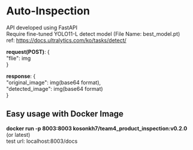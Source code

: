 # Auto-Inspection
API developed using FastAPI <br>
Require fine-tuned YOLO11-L detect model (File Name: best_model.pt) <br>
ref: https://docs.ultralytics.com/ko/tasks/detect/

**request(POST)**: {<br>
  "flie": img <br>
  } <br>

**response**: {   <br>
  "original_image": img(base64 format), <br>
  "detected_image": img(base64 format) <br>
  } 

## Easy usage with Docker Image
**docker run -p 8003:8003 kosonkh7/team4_product_inspection:v0.2.0** (or latest) <br>
test url: localhost:8003/docs
